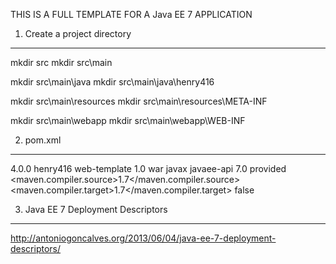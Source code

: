 THIS IS A FULL TEMPLATE FOR A Java EE 7 APPLICATION


1. Create a project directory
------------------------------
mkdir src
mkdir src\main

mkdir src\main\java
mkdir src\main\java\henry416

mkdir src\main\resources
mkdir src\main\resources\META-INF

mkdir src\main\webapp
mkdir src\main\webapp\WEB-INF



2. pom.xml
----------

<project xmlns="http://maven.apache.org/POM/4.0.0" xmlns:xsi="http://www.w3.org/2001/XMLSchema-instance"
         xsi:schemaLocation="http://maven.apache.org/POM/4.0.0 http://maven.apache.org/xsd/maven-4.0.0.xsd">
    <modelVersion>4.0.0</modelVersion>
    <groupId>henry416</groupId>
    <artifactId>web-template</artifactId>
    <version>1.0</version>
    <packaging>war</packaging>
    <dependencies>
        <dependency>
            <groupId>javax</groupId>
            <artifactId>javaee-api</artifactId>
            <version>7.0</version>
            <scope>provided</scope>
        </dependency>
    </dependencies>
    <properties>
        <maven.compiler.source>1.7</maven.compiler.source>
        <maven.compiler.target>1.7</maven.compiler.target>
        <failOnMissingWebXml>false</failOnMissingWebXml>
    </properties>
</project>

3. Java EE 7 Deployment Descriptors
------------------------------------

http://antoniogoncalves.org/2013/06/04/java-ee-7-deployment-descriptors/

